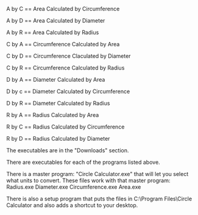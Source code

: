A by C == Area Calculated by Circumference

A by D == Area Calculated by Diameter

A by R == Area Calculated by Radius

C by A == Circumference Calculated by Area

C by D == Circumference Claculated by Diameter

C by R == Circumference Calculated by Radius

D by A == Diameter Calculated by Area

D by c == Diameter Calculated by Circumference

D by R == Diameter Calculated by Radius

R by A == Radius Calculated by Area

R by C == Radius Calculated by Circumference

R by D == Radius Calculated by Diameter


The executables are in the "Downloads" section.

There are executables for each of the programs listed above.

There is a master program: "Circle Calculator.exe" that will
let you select what units to convert. These files work with that
master program:
	Radius.exe
	Diameter.exe
	Circumference.exe
	Area.exe

There is also a setup program that puts the files in 
	C:\Program Files\Circle Calculator
and also adds a shortcut to your desktop.